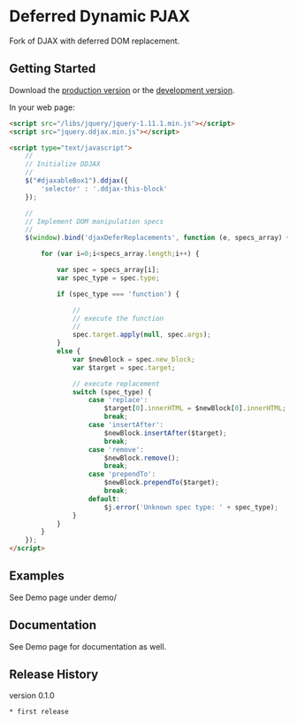 # Deferred Dynamic PJAX

Fork of DJAX with deferred DOM replacement.

## Getting Started
Download the [production version][min] or the [development version][max].

[min]: https://raw.github.com/savio/ddjax/master/dist/jquery.ddjax.min.js
[max]: https://raw.github.com/savio/ddjax/master/dist/jquery.ddjax.js

In your web page:

```html
<script src="/libs/jquery/jquery-1.11.1.min.js"></script>
<script src="jquery.ddjax.min.js"></script>

<script type="text/javascript">
    //
    // Initialize DDJAX
    //
    $("#djaxableBox1").ddjax({
        'selector' : '.ddjax-this-block'
    });

    //
    // Implement DOM manipulation specs
    //
    $(window).bind('djaxDeferReplacements', function (e, specs_array) {

        for (var i=0;i<specs_array.length;i++) {

            var spec = specs_array[i];
            var spec_type = spec.type;

            if (spec_type === 'function') {

                //
                // execute the function
                //
                spec.target.apply(null, spec.args);
            }
            else {
                var $newBlock = spec.new_block;
                var $target = spec.target;

                // execute replacement
                switch (spec_type) {
                    case 'replace':
                        $target[0].innerHTML = $newBlock[0].innerHTML;
                        break;
                    case 'insertAfter':
                        $newBlock.insertAfter($target);
                        break;
                    case 'remove':
                        $newBlock.remove();
                        break;
                    case 'prependTo':
                        $newBlock.prependTo($target);
                        break;
                    default:
                        $j.error('Unknown spec type: ' + spec_type);
                }
            }
        }
    });
</script>
```

## Examples
See Demo page under demo/

## Documentation
See Demo page for documentation as well.

## Release History

version 0.1.0

    * first release
